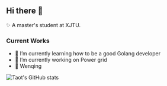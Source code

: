 ## Hi there 👋
✨ A master's student at XJTU.

### Current Works
+ 🌱 I’m currently learning how to be a good Golang developer
+ 🔭 I’m currently working on Power grid
+ 📕 Wenqing


![Taot's GitHub stats](https://github-readme-stats.vercel.app/api?username=xiaguwuwu)
<!--
**xiaguwuwu/xiaguwuwu** is a ✨ _special_ ✨ repository because its `README.md` (this file) appears on your GitHub profile.

Here are some ideas to get you started:

- 🔭 I’m currently working on ...
- 🌱 I’m currently learning ...
- 👯 I’m looking to collaborate on ...
- 🤔 I’m looking for help with ...
- 💬 Ask me about ...
- 📫 How to reach me: ...
- 😄 Pronouns: ...
- ⚡ Fun fact: ...
-->
